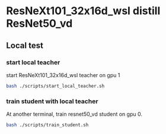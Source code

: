 # ResNeXt101_32x16d_wsl distill ResNet50_vd

## Local test
### start local teacher
start ResNeXt101_32x16d_wsl teacher on gpu 1
``` bash
bash ./scripts/start_local_teacher.sh
```
### train student with local teacher
At another terminal, train resnet50_vd student on gpu 0.
``` bash
bash ./scripts/train_student.sh
```
